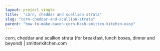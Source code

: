 ```yaml
---
layout: project_single
title:  "corn, cheddar and scallion strata"
slug: "corn-cheddar-and-scallion-strata"
parent: "how-to-make-bacon-corn-hash-smitten-kitchen-easy"
---
```

corn, cheddar and scallion strata (for breakfast, lunch boxes, dinner and beyond) | smittenkitchen.com